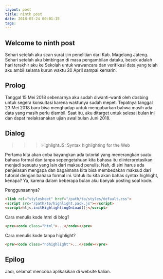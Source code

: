 ```yaml
---
layout: post
title: ninth post
date: 2018-05-24 00:01:15
tags:
---
```


## Welcome to ninth post

Sehari setelah aku scan surat ijin penelitian dari Kab. Magelang Jateng. Sehari setelah aku bimbingan di masa pengambilan dataku, besok adalah hari terakhir aku ke Sekolah untuk wawancara dan verifikasi data yang telah aku ambil selama kurun waktu 20 April sampai kemarin.

## Prolog

Tanggal 15 Mei 2018 sebenarnya aku sudah diwanti-wanti oleh dosbing untuk segera konsultasi karena waktunya sudah mepet. Tepatnya tanggal 23 Mei 2018 baru bisa menghadap untuk mengabarkan bahwa masih ada data yang masih perlu diambil. Saat itu, aku ditarget untuk selesai bulan ini dan dapat melaksanakan ujian awal bulan Juni 2018.

## Dialog

>>>    HighlightJS: Syntax highlighting for the Web

Pertama kita akan coba bayangkan ada tutorial yang menerangkan suatu bahasa formal dan tanpa sepengetahuan kita bahasa itu diinterpretasikan menjadi sesuatu yang lain dari maksud penulis. Nah, di sini harus ada penjelasan mengapa dan bagaimana kita bisa membedakan maksud dari tutorial dengan bahasa formal ini. Untuk itu kita akan bahas syntax highlight, kenapa? Ya, karena dalam beberapa bulan aku banyak posting soal kode.

Penggunaannya?

```html
<link rel="stylesheet" href="/path/to/styles/default.css">
<script src="/path/to/highlight.pack.js"></script>
<script>hljs.initHighlightingOnLoad();</script>
```

Cara menulis kode html di blog?

```html
<pre><code class="html">...</code></pre>
```

Cara menulis kode tanpa highlight?

```html
<pre><code class="nohighlight">...</code></pre>
```

## Epilog

Jadi, selamat mencoba aplikasikan di website kalian.
